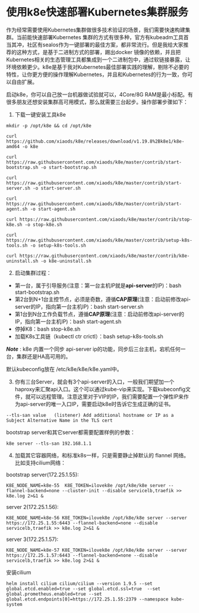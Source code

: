 # 使用k8e快速部署Kubernetes集群服务
作为经常需要使用Kubernetes集群做很多技术验证的场景，我们需要快速构建集群。当前能快速部署Kubernetes 集群的方式有很多种，官方有kubeadm工具首当其冲，社区有sealos作为一键部署的最佳方案，都非常流行。但是我给大家推荐的这种方式，是基于二进制方式的部署，踢出docker 镜像的依赖，并且把Kubernetes相关的生态管理工具都集成到一个二进制包中，通过软链接暴露，让环境依赖更少。k8e是基于我对Kubernetes最佳部署实践的理解，剔除不必要的特性，让你更方便的操作理解Kubernetes，并且和Kubernetes的行为一致，你可以自由扩展。

启动k8e，你可以自己放一台机器做试验就可以，4Core/8G RAM是最小标配。有很多朋友还想安装集群高可用模式，那么就需要三台起步。操作部署步骤如下：

1. 下载一键安装工具k8e
```
mkdir -p /opt/k8e && cd /opt/k8e

curl https://github.com/xiaods/k8e/releases/download/v1.19.8%2Bk8e1/k8e-amd64 -o k8e

curl https://raw.githubusercontent.com/xiaods/k8e/master/contrib/start-bootstrap.sh -o start-bootstrap.sh

curl https://raw.githubusercontent.com/xiaods/k8e/master/contrib/start-server.sh -o start-server.sh

curl https://raw.githubusercontent.com/xiaods/k8e/master/contrib/start-agent.sh -o start-agent.sh

curl https://raw.githubusercontent.com/xiaods/k8e/master/contrib/stop-k8e.sh -o stop-k8e.sh

curl https://raw.githubusercontent.com/xiaods/k8e/master/contrib/setup-k8s-tools.sh -o setup-k8s-tools.sh

curl https://raw.githubusercontent.com/xiaods/k8e/master/contrib/k8e-uninstall.sh -o k8e-uninstall.sh
```
2. 启动集群过程：
* 第一台，属于引导服务(注意：第一台主机IP就是**api-server**的IP)：bash start-bootstrap.sh
* 第2台到N+1台主控节点，必须是奇数，遵循**CAP原理**(注意：启动前修改api-server的IP，指向第一台主机IP)：bash start-server.sh
* 第1台到N台工作负载节点，遵循**CAP原理**(注意：启动前修改api-server的IP，指向第一台主机IP)：bash start-agent.sh
* 停掉K8：bash stop-k8e.sh
* 加载K8s工具链（kubectl ctr crictl）：bash setup-k8s-tools.sh

***Note*** : k8e 内置一个同步 api-server ip的功能，同步后三台主机，宕机任何一台，集群还是HA高可用的。

默认kubeconfig放在 /etc/k8e/k8e/k8e.yaml中。


3. 你有三台Server，就会有3个api-server的入口，一般我们期望加一个haproxy来汇聚api入口。这个可以通过kube-vip来实现。下载kubeconfig文件，就可以远程管理。注意这里对于VIP的IP，我们需要配置一个弹性IP来作为api-server的唯一入口IP，需要启动k8e时告诉它生成正确的证书。
```
--tls-san value   (listener) Add additional hostname or IP as a Subject Alternative Name in the TLS cert
```
bootstrap server和其它server都需要配置样例的参数：
```
k8e server --tls-san 192.168.1.1 
```
4. 加载其它容器网络，和标准k8s一样，只是需要静止掉默认的 flannel 网络。比如支持cilium网络：

bootstrap server(172.25.1.55): 
```
K8E_NODE_NAME=k8e-55  K8E_TOKEN=ilovek8e /opt/k8e/k8e server --flannel-backend=none --cluster-init --disable servicelb,traefik >> k8e.log 2>&1 &
```
server 2(172.25.1.56):
```
K8E_NODE_NAME=k8e-56 K8E_TOKEN=ilovek8e /opt/k8e/k8e server --server https://172.25.1.55:6443 --flannel-backend=none --disable servicelb,traefik >> k8e.log 2>&1 &
```
server 3(172.25.1.57):
```
K8E_NODE_NAME=k8e-57 K8E_TOKEN=ilovek8e /opt/k8e/k8e server --server https://172.25.1.57:6443 --flannel-backend=none --disable servicelb,traefik >> k8e.log 2>&1 &
```

安装cilium
```
helm install cilium cilium/cilium --version 1.9.5 --set global.etcd.enabled=true --set global.etcd.ssl=true  --set global.prometheus.enabled=true --set global.etcd.endpoints[0]=https://172.25.1.55:2379 --namespace kube-system
```
